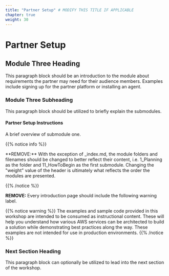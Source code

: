 ```yaml
---
title: "Partner Setup" # MODIFY THIS TITLE IF APPLICABLE
chapter: true
weight: 30
---
```


# Partner Setup <!-- MODIFY THIS HEADING -->

## Module Three Heading <!-- MODIFY THIS SUBHEADING -->

This paragraph block should be an introduction to the module about requirements the partner may need for their audience members. Examples include signing up for the partner platform or installing an agent.

### Module Three Subheading <!-- MODIFY THIS SUBHEADING -->
This paragraph block should be utilized to briefly explain the submodules. <br>

#### Partner Setup Instructions <!-- MODIFY THIS SUBHEADING IF APPLICABLE -->
A brief overview of submodule one.

{{% notice info %}}
<p style='text-align: left;'>
**REMOVE:** With the exception of _index.md, the module folders and filenames should be changed to better reflect their content, i.e. 1_Planning as the folder and 11_HowToBegin as the first submodule. Changing the "weight" value of the header is ultimately what reflects the order the modules are presented.
</p>
{{% /notice %}}

**REMOVE:** Every introduction page should include the following warning label.

{{% notice warning %}}
The examples and sample code provided in this workshop are intended to be consumed as instructional content. These will help you understand how various AWS services can be architected to build a solution while demonstrating best practices along the way. These examples are not intended for use in production environments.
{{% /notice %}}

### Next Section Heading <!-- MODIFY THIS HEADING -->
This paragraph block can optionally be utilized to lead into the next section of the workshop.
